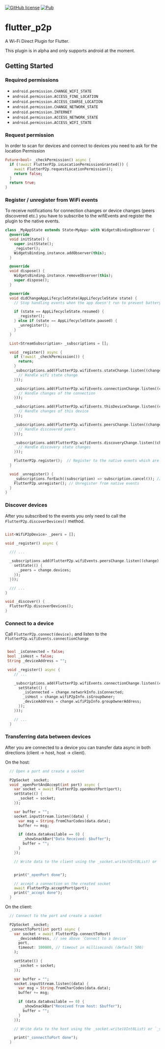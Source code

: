 [![GitHub license](https://img.shields.io/github/license/mintware-de/flutter_p2p.svg)](https://github.com/mintware-de/flutter_p2p/blob/master/LICENSE)
[![Pub](https://img.shields.io/pub/v/flutter_p2p.svg)](https://pub.dartlang.org/packages/flutter_p2p)

# flutter_p2p

A Wi-Fi Direct Plugin for Flutter.

This plugin is in alpha and only supports android at the moment.

## Getting Started

### Required permissions

- `android.permission.CHANGE_WIFI_STATE`
- `android.permission.ACCESS_FINE_LOCATION`
- `android.permission.ACCESS_COARSE_LOCATION`
- `android.permission.CHANGE_NETWORK_STATE`
- `android.permission.INTERNET`
- `android.permission.ACCESS_NETWORK_STATE`
- `android.permission.ACCESS_WIFI_STATE`

### Request permission

In order to scan for devices and connect to devices you need to ask for the location Permission

```dart
Future<bool> _checkPermission() async {
  if (!await FlutterP2p.isLocationPermissionGranted()) {
    await FlutterP2p.requestLocationPermission();
    return false;
  }
  return true;
}
```

### Register / unregister from WiFi events

To receive notifications for connection changes or device changes (peers discovered etc.) you have
to subscribe to the wifiEvents and register the plugin to the native events.

```dart
class _MyAppState extends State<MyApp> with WidgetsBindingObserver {
  @override
  void initState() {
    super.initState();
    _register();
    WidgetsBinding.instance.addObserver(this);
  }

  @override
  void dispose() {
    WidgetsBinding.instance.removeObserver(this);
    super.dispose();
  }

  @override
  void didChangeAppLifecycleState(AppLifecycleState state) {
    // Stop handling events when the app doesn't run to prevent battery draining

    if (state == AppLifecycleState.resumed) {
      _register();
    } else if (state == AppLifecycleState.paused) {
      _unregister();
    }
  }

  List<StreamSubscription> _subscriptions = [];

  void _register() async {
    if (!await _checkPermission()) {
      return;
    }
    _subscriptions.add(FlutterP2p.wifiEvents.stateChange.listen((change) {
      // Handle wifi state change
    }));

    _subscriptions.add(FlutterP2p.wifiEvents.connectionChange.listen((change) {
      // Handle changes of the connection
    }));

    _subscriptions.add(FlutterP2p.wifiEvents.thisDeviceChange.listen((change) {
      // Handle changes of this device
    }));

    _subscriptions.add(FlutterP2p.wifiEvents.peersChange.listen((change) {
      // Handle discovered peers
    }));

    _subscriptions.add(FlutterP2p.wifiEvents.discoveryChange.listen((change) {
      // Handle discovery state changes
    }));

    FlutterP2p.register();  // Register to the native events which are send to the streams above
  }

  void _unregister() {
    _subscriptions.forEach((subscription) => subscription.cancel()); // Cancel subscriptions
    FlutterP2p.unregister(); // Unregister from native events
  }
}
```

### Discover devices

After you subscribed to the events you only need to call the `FlutterP2p.discoverDevices()` method.

```dart

List<WifiP2pDevice> _peers = [];

void _register() async {

  /// ...

  _subscriptions.add(FlutterP2p.wifiEvents.peersChange.listen((change) {
    setState(() {
      _peers = change.devices;
    });
  }));

  /// ...
}

void _discover() {
  FlutterP2p.discoverDevices();
}
```

### Connect to a device

Call `FlutterP2p.connect(device);` and listen to the `FlutterP2p.wifiEvents.connectionChange`

```dart

 bool _isConnected = false;
 bool _isHost = false;
 String _deviceAddress = "";

 void _register() async {
    // ...

    _subscriptions.add(FlutterP2p.wifiEvents.connectionChange.listen((change) {
      setState(() {
        _isConnected = change.networkInfo.isConnected;
        _isHost = change.wifiP2pInfo.isGroupOwner;
        _deviceAddress = change.wifiP2pInfo.groupOwnerAddress;
      });
    }));

    // ...
  }
```

### Transferring data between devices

After you are connected to a device you can transfer data async in both directions (client -> host, host -> client).

On the host:

```dart
  // Open a port and create a socket

  P2pSocket _socket;
  void _openPortAndAccept(int port) async {
    var socket = await FlutterP2p.openHostPort(port);
    setState(() {
      _socket = socket;
    });

    var buffer = "";
    socket.inputStream.listen((data) {
      var msg = String.fromCharCodes(data.data);
      buffer += msg;

      if (data.dataAvailable == 0) {
        _showSnackBar("Data Received: $buffer");
        buffer = "";
      }
    });

    // Write data to the client using the _socket.write(UInt8List) or `_socket.writeString("Hello")` method


    print("_openPort done");

    // accept a connection on the created socket
    await FlutterP2p.acceptPort(port);
    print("_accept done");
  }
```

On the client:

```dart
  // Connect to the port and create a socket

  P2pSocket _socket;
  _connectToPort(int port) async {
    var socket = await FlutterP2p.connectToHost(
      _deviceAddress, // see above `Connect to a device`
      port,
      timeout: 100000, // timeout in milliseconds (default 500)
    );

    setState(() {
      _socket = socket;
    });

    var buffer = "";
    socket.inputStream.listen((data) {
      var msg = String.fromCharCodes(data.data);
      buffer += msg;

      if (data.dataAvailable == 0) {
        _showSnackBar("Received from host: $buffer");
        buffer = "";
      }
    });

    // Write data to the host using the _socket.write(UInt8List) or `_socket.writeString("Hello")` method

    print("_connectToPort done");
  }
```
